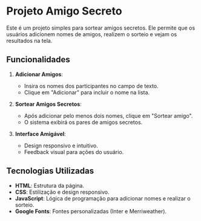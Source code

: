 # Projeto Amigo Secreto

Este é um projeto simples para sortear amigos secretos. Ele permite que os usuários adicionem nomes de amigos, realizem o sorteio e vejam os resultados na tela.

## Funcionalidades

1. **Adicionar Amigos**:

   - Insira os nomes dos participantes no campo de texto.
   - Clique em "Adicionar" para incluir o nome na lista.

2. **Sortear Amigos Secretos**:

   - Após adicionar pelo menos dois nomes, clique em "Sortear amigo".
   - O sistema exibirá os pares de amigos secretos.

3. **Interface Amigável**:
   - Design responsivo e intuitivo.
   - Feedback visual para ações do usuário.

## Tecnologias Utilizadas

- **HTML**: Estrutura da página.
- **CSS**: Estilização e design responsivo.
- **JavaScript**: Lógica de programação para adicionar nomes e realizar o sorteio.
- **Google Fonts**: Fontes personalizadas (Inter e Merriweather).

